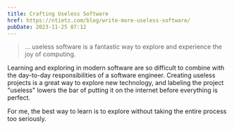 ```yaml
---
title: Crafting Useless Software
href: https://ntietz.com/blog/write-more-useless-software/
pubDate: 2023-11-25 07:12
---
```


> &mldr; useless software is a fantastic way to explore and experience the joy of computing.

Learning and exploring in modern software are so difficult to combine with the day-to-day responsibilities of a software engineer. Creating useless projects is a great way to explore new technology, and labeling the project "useless" lowers the bar of putting it on the internet before everything is perfect. 

For me, the best way to learn is to explore without taking the entire process too seriously.
